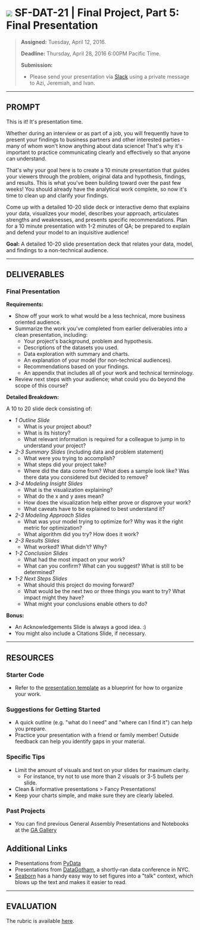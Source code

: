 # ![](https://ga-dash.s3.amazonaws.com/production/assets/logo-9f88ae6c9c3871690e33280fcf557f33.png) SF-DAT-21 | Final Project, Part 5: Final Presentation

> **Assigned:** Tuesday, April 12, 2016.
>
> **Deadline:** Thursday, April 28, 2016 6:00PM Pacific Time.
>
> **Submission:**
>
> - Please send your presentation via [Slack](https://sf-dat-21.slack.com) using a private message to Azi, Jeremiah, and Ivan.

---

## PROMPT

This is it! It's presentation time.

Whether during an interview or as part of a job, you will frequently have to present your findings to business partners and other interested parties - many of whom won't know anything about data science! That's why it's important to practice communicating clearly and effectively so that anyone can understand.

That's why your goal here is to create a 10 minute presentation that guides your viewers through the problem, original data and hypothesis, findings, and results.  This is what you've been building toward over the past few weeks! You should already have the analytical work complete, so now it's time to clean up and clarify your findings.

Come up with a detailed 10-20 slide deck or interactive demo that explains your data, visualizes your model, describes your approach, articulates strengths and weaknesses, and presents specific recommendations.  Plan for a 10 minute presentation with 1-2 minutes of QA; be prepared to explain and defend your model to an inquisitive audience!

**Goal:** A detailed 10-20 slide presentation deck that relates your data, model, and findings to a non-technical audience.

---

## DELIVERABLES

### Final Presentation

**Requirements:**

- Show off your work to what would be a less technical, more business oriented audience.
- Summarize the work you've completed from earlier deliverables into a clean presentation, including:
  - Your project's background, problem and hypothesis.
  - Descriptions of the datasets you used.
  - Data exploration with summary and charts.
  - An explanation of your model (for non-technical audiences).
  - Recommendations based on your findings.
  - An appendix that includes all of your work and technical terminology.
- Review next steps with your audience; what could you do beyond the scope of this course?

**Detailed Breakdown:**

A 10 to 20 slide deck consisting of:

- *1 Outline Slide*
  - What is your project about?
  - What is its history?
  - What relevant information is required for a colleague to jump in to understand your project?
- *2-3 Summary Slides* (including data and problem statement)
  - What were you trying to accomplish?
  - What steps did your project take?
  - Where did the data come from?  What does a sample look like?  Was there data you considered but decided to remove?
- *3-4 Modeling Insight Slides*
  - What is the visualization explaining?
  - What do the x and y axes mean?
  - How does the visualization help either prove or disprove your work?
  - What caveats have to be explained to best understand it?
- *2-3 Modeling Approach Slides*
  - What was your model trying to optimize for?  Why was it the right metric for optimization?
  - What algorithm did you try?  How does it work?
- *2-3 Results Slides*
  - What worked?  What didn't?  Why?
- *1-2 Conclusion Slides*
  - What had the most impact on your work?
  - What can you confirm?  What can you suggest?  What is still to be determined?
- *1-2 Next Steps Slides*
  - What should this project do moving forward?
  - What would be the next two or three things you want to try?  What impact might they have?
  - What might your conclusions enable others to do?

**Bonus:**

- An Acknowledgements Slide is always a good idea.  :)
- You might also include a Citations Slide, if necessary.

---

## RESOURCES

### Starter Code

- Refer to the [presentation template](../2/FP2-template.md) as a blueprint for how to organize your work.

### Suggestions for Getting Started

- A quick outline (e.g. "what do I need" and "where can I find it") can help you prepare.
- Practice your presentation with a friend or family member! Outside feedback can help you identify gaps in your material.

### Specific Tips

- Limit the amount of visuals and text on your slides for maximum clarity.
  - For instance, try not to use more than 2 visuals or 3-5 bullets per slide.
- Clean & informative presentations > Fancy Presentations!
- Keep your charts simple, and make sure they are clearly labeled.

### Past Projects

- You can find previous General Assembly Presentations and Notebooks at the [GA Gallery](https://gallery.generalassemb.ly/DS?metro=)

## Additional Links

- Presentations from [PyData](http://www.slideshare.net/PyData/presentations)
- Presentations from [DataGotham](https://www.youtube.com/user/DataGotham), a shortly-ran data conference in NYC.
- [Seaborn](https://stanford.edu/~mwaskom/software/seaborn/tutorial/aesthetics.html#scaling-plot-elements-with-plotting-context-and-set-context) has a handy easy way to set figures into a "talk" context, which blows up the text and makes it easier to read.

---

## EVALUATION

The rubric is available [here](./rubric).
